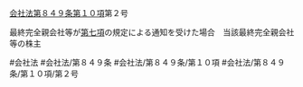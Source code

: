 [会社法第８４９条第１０項](会社法＿＿＿＿第８４９条第１０項)第２号

最終完全親会社等が[第七項](会社法＿＿＿＿第８４９条第７項)の規定による通知を受けた場合　当該最終完全親会社等の株主


#会社法
#会社法/第８４９条
#会社法/第８４９条/第１０項
#会社法/第８４９条/第１０項/第２号
